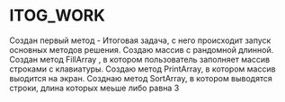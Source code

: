 # ITOG_WORK

Создан первый метод - Итоговая задача, с него происходит запуск основных методов решения. Создаю массив с рандомной длинной.
Создан метод FillArray , в котором пользователь заполняет массив строками с клавиатуры.
Создаю метод PrintArray, в котором массив выодится на экран.
Созднаю метод SortArray, в котором выводятся строки, длина которых меьше либо равна 3
